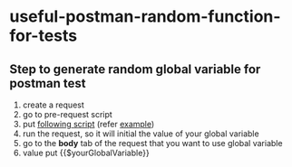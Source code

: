 # useful-postman-random-function-for-tests

## Step to generate random global variable for postman test
1. create a request
2. go to pre-request script
3. put [following script](main.js) (refer [example](sample.js))
4. run the request, so it will initial the value of your global variable
5. go to the **body** tab of the request that you want to use global variable
6. value put {{$yourGlobalVariable}}
